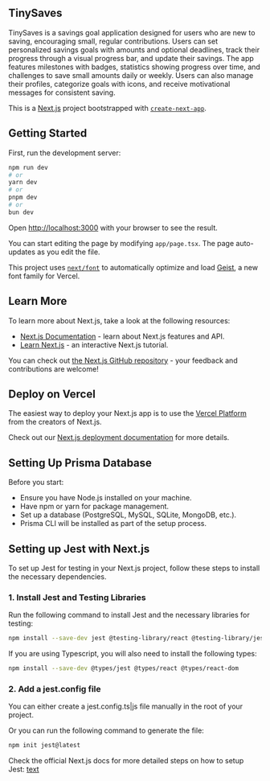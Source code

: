 ## TinySaves

TinySaves is a savings goal application designed for users who are new to saving, encouraging small, regular contributions. Users can set personalized savings goals with amounts and optional deadlines, track their progress through a visual progress bar, and update their savings. The app features milestones with badges, statistics showing progress over time, and challenges to save small amounts daily or weekly. Users can also manage their profiles, categorize goals with icons, and receive motivational messages for consistent saving.

This is a [Next.js](https://nextjs.org) project bootstrapped with [`create-next-app`](https://nextjs.org/docs/app/api-reference/cli/create-next-app).

## Getting Started

First, run the development server:

```bash
npm run dev
# or
yarn dev
# or
pnpm dev
# or
bun dev
```

Open [http://localhost:3000](http://localhost:3000) with your browser to see the result.

You can start editing the page by modifying `app/page.tsx`. The page auto-updates as you edit the file.

This project uses [`next/font`](https://nextjs.org/docs/app/building-your-application/optimizing/fonts) to automatically optimize and load [Geist](https://vercel.com/font), a new font family for Vercel.

## Learn More

To learn more about Next.js, take a look at the following resources:

- [Next.js Documentation](https://nextjs.org/docs) - learn about Next.js features and API.
- [Learn Next.js](https://nextjs.org/learn) - an interactive Next.js tutorial.

You can check out [the Next.js GitHub repository](https://github.com/vercel/next.js) - your feedback and contributions are welcome!

## Deploy on Vercel

The easiest way to deploy your Next.js app is to use the [Vercel Platform](https://vercel.com/new?utm_medium=default-template&filter=next.js&utm_source=create-next-app&utm_campaign=create-next-app-readme) from the creators of Next.js.

Check out our [Next.js deployment documentation](https://nextjs.org/docs/app/building-your-application/deploying) for more details.

## Setting Up Prisma Database

Before you start:

- Ensure you have Node.js installed on your machine.
- Have npm or yarn for package management.
- Set up a database (PostgreSQL, MySQL, SQLite, MongoDB, etc.).
- Prisma CLI will be installed as part of the setup process.

## Setting up Jest with Next.js

To set up Jest for testing in your Next.js project, follow these steps to install the necessary dependencies.

### 1. Install Jest and Testing Libraries

Run the following command to install Jest and the necessary libraries for testing:

```bash
npm install --save-dev jest @testing-library/react @testing-library/jest-dom @testing-library/user-event jest-environment-jsdom ts-jest
```

If you are using Typescript, you will also need to install the following types:

```bash
npm install --save-dev @types/jest @types/react @types/react-dom
```

### 2. Add a jest.config file

You can either create a jest.config.ts|js file manually in the root of your project.

Or you can run the following command to generate the file:

```bash
npm init jest@latest
```

Check the official Next.js docs for more detailed steps on how to setup Jest: [text](https://nextjs.org/docs/app/building-your-application/testing/jest#quickstart)
